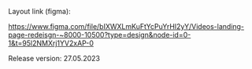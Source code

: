 Layout link (figma): 

https://www.figma.com/file/bIXWXLmKuFtYcPuYrHI2yY/Videos-landing-page-redeisgn-~8000-10500?type=design&node-id=0-1&t=95l2NMXrj1YV2xAP-0

Release version: 27.05.2023
